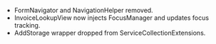 - FormNavigator and NavigationHelper removed.
- InvoiceLookupView now injects FocusManager and updates focus tracking.
- AddStorage wrapper dropped from ServiceCollectionExtensions.
